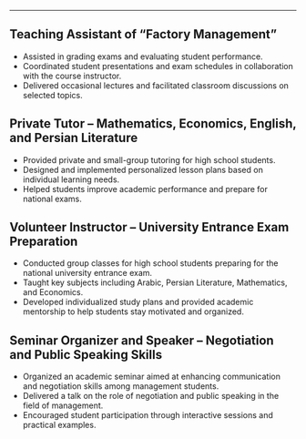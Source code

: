 ---

## Teaching Assistant of “Factory Management”
- Assisted in grading exams and evaluating student performance.
- Coordinated student presentations and exam schedules in collaboration with the course instructor.
- Delivered occasional lectures and facilitated classroom discussions on selected topics.

## Private Tutor – Mathematics, Economics, English, and Persian Literature
- Provided private and small-group tutoring for high school students.
- Designed and implemented personalized lesson plans based on individual learning needs.
- Helped students improve academic performance and prepare for national exams.

## Volunteer Instructor – University Entrance Exam Preparation
- Conducted group classes for high school students preparing for the national university entrance exam.
- Taught key subjects including Arabic, Persian Literature, Mathematics, and Economics.
- Developed individualized study plans and provided academic mentorship to help students stay motivated and organized.

## Seminar Organizer and Speaker – Negotiation and Public Speaking Skills
- Organized an academic seminar aimed at enhancing communication and negotiation skills among management students.
- Delivered a talk on the role of negotiation and public speaking in the field of management.
- Encouraged student participation through interactive sessions and practical examples.
